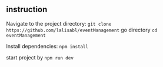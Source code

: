 ## instruction
Navigate to the project directory:
 `git clone https://github.com/lalisabl/eventManagement`
 go directory
`cd eventManagement`

Install dependencies:
`npm install`

start project by
`npm run dev`